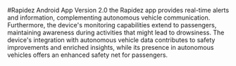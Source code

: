 #Rapidez Android App Version 2.0
the Rapidez app provides real-time alerts and information,
complementing autonomous vehicle communication. Furthermore, the device's 
monitoring capabilities extend to passengers, maintaining awareness during
activities that might lead to drowsiness. The device's integration with autonomous
vehicle data contributes to safety improvements and enriched insights, while its
presence in autonomous vehicles offers an enhanced safety net for passengers.
